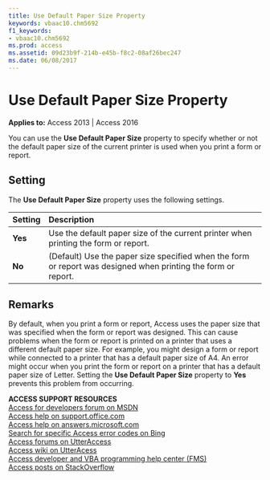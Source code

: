 ```yaml
---
title: Use Default Paper Size Property
keywords: vbaac10.chm5692
f1_keywords:
- vbaac10.chm5692
ms.prod: access
ms.assetid: 09d23b9f-214b-e45b-f8c2-08af26bec247
ms.date: 06/08/2017
---
```



# Use Default Paper Size Property

  

**Applies to:** Access 2013 | Access 2016

You can use the **Use Default Paper Size** property to specify whether or not the default paper size of the current printer is used when you print a form or report.


## Setting

The **Use Default Paper Size** property uses the following settings.



|**Setting**|**Description**|
|:-----|:-----|
|**Yes**|Use the default paper size of the current printer when printing the form or report.|
|**No**|(Default) Use the paper size specified when the form or report was designed when printing the form or report.|

## Remarks

By default, when you print a form or report, Access uses the paper size that was specified when the form or report was designed. This can cause problems when the form or report is printed on a printer that uses a different default paper size. For example, you might design a form or report while connected to a printer that has a default paper size of A4. An error might occur when you print the form or report on a printer that has a default paper size of Letter. Setting the **Use Default Paper Size** property to **Yes** prevents this problem from occurring.

 **ACCESS SUPPORT RESOURCES**<br>
[Access for developers forum on MSDN](https://social.msdn.microsoft.com/Forums/office/en-US/home?forum=accessdev)<br>
[Access help on support.office.com](https://support.office.com/search/results?query=Access)<br>
[Access help on answers.microsoft.com](http://answers.microsoft.com/en-us/office/forum/access?page=1&;tab=question&;status=all&;auth=1)<br>
[Search for specific Access error codes on Bing](http://www.bing.com/)<br>
[Access forums on UtterAccess](http://www.utteraccess.com/forum/index.php?act=idx)<br>
[Access wiki on UtterAcess](http://www.utteraccess.com/forum/index.php?act=idx)<br>
[Access developer and VBA programming help center (FMS)](http://www.fmsinc.com/MicrosoftAccess/developer/)<br>
[Access posts on StackOverflow](http://stackoverflow.com/questions/tagged/ms-access)

